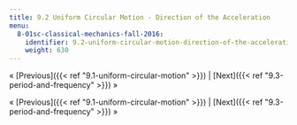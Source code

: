 ```yaml
---
title: 9.2 Uniform Circular Motion - Direction of the Acceleration
menu:
  8-01sc-classical-mechanics-fall-2016:
    identifier: 9.2-uniform-circular-motion-direction-of-the-acceleration
    weight: 630
---
```

« [Previous]({{< ref "9.1-uniform-circular-motion" >}}) | [Next]({{< ref "9.3-period-and-frequency" >}}) »

« [Previous]({{< ref "9.1-uniform-circular-motion" >}}) | [Next]({{< ref "9.3-period-and-frequency" >}}) »